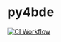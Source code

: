 # py4bde

[![CI Workflow](https://github.com/Ansi4Ansi/py4bde/actions/workflows/ci.yaml/badge.svg)](https://github.com/Ansi4Ansi/py4bdeactions/workflows/ci.yaml) 